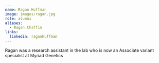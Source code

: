 ```yaml
---
name: Ragan Huffman
image: images/ragan.jpg
role: alumni
aliases:
  - Ragan Chaffin
links:
  linkedin: raganhuffman
---
```

Ragan was a research assistant in the lab who is now an Associate variant specialist at 
Myriad Genetics 
